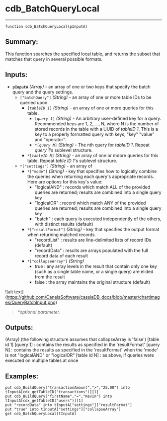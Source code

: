 # cdb_BatchQueryLocal
---
```
function cdb_BatchQueryLocal(pInputA)
```
## Summary:
This function searches the specified local table, and returns the subset that matches that query in several possible formats.

## Inputs:
* **`pInputA`** *(Array)* - an array of one or two keys that specify the batch query and the query settings.
	* `["batchQuery"]` *(String)* - an array of one or more table IDs to be queried upon.
  		* `[`*`tableID 1`*`]` *(String)* - an array of one or more queries for this table.
  			* `[`*`query 1`*`]` *(String)* - An arbitrary user-defined key for a query. Recommended keys are 1, 2, ..., N, where N is the number of stored records in the table with a UUID of *tableID 1*. This is a key to a properly formatted query with keys, "key" "value" and "operator".
  			* `*[`*`query N`*`]` *(String)* - The nth query for *tableID 1*. Repeat *query 1*'s sublevel structure.
 		* `*[`*`tableID N`*`]` *(String)* - an array of one or mdore queries for this table. Repeat *table ID 1*'s sublevel structure.
	* `*["settings"]` *(String)* - an array of 
 		* `*["mode"]` *(String)* - key that specifies how to logically combine the queries when returning each query's appropriate records. Here are options for this key's value:
 			- "logicalAND" : records which match ALL of the provided queries are returned; results are combined into a single query key
 			- "logicalOR" : record which match ANY of the provided queries are returned; results are combined into a single query key
 			- "batch" : each query is executed independently of the others, with distinct results (default)
 		* `*["resultFormat"]` *(String)* - key that specifies the output format when returning matched records.
 			- "recordList" : results are line-delimited lists of record IDs (default)
 			- "recordData" : results are arrays populated with the full record data of each result
 		* `*["collapseArray"]` *(String)*
 			- true : any array levels in the result that contain only one key (such as a single table name, or a single query) are elided from the result
 			- false : the array maintains the original structure (default)

![alt text] (https://github.com/CanelaSoftware/cassiaDB_docs/blob/master/chartimages/QueryBatchInput.png)

> _*optional parameter._

## Outputs:
(Array) (the following structure assumes that collapseArray is 'false')
	[table id 1]
		[query 1] : contains the results as specified in the 'resultFormat'
		[query N] : contains the results as specified in the 'resultFormat' when the 'mode' is not "logicalAND" or "logicalOR"
	[table id N] : as above, if queries were executed on multiple tables at once


## Examples:
```
put cdb_BuildQuery("transactionAmount",">","25.00") into tInputA[cdx_getTableID("transactions")][1]
put cdb_BuildQuery("firstName","=","Kevin") into tInputA[cdx_getTableID("users")][1]
put "recordData" into tInputA["settings"]["resultFormat"]
put "true" into tInputA["settings"]["collapseArray"]
get cdb_BatchQueryLocal(tInputA)
```